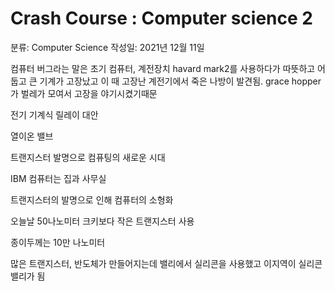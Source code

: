 # Crash Course : Computer science 2

분류: Computer Science
작성일: 2021년 12월 11일

컴퓨터 버그라는 말은 초기 컴퓨터, 계전장치 havard mark2를 사용하다가 따뜻하고 어둡고 큰 기계가 고장났고 이 때 고장난 계전기에서 죽은 나방이 발견됨.  grace hopper가 벌레가 모여서 고장을 야기시켰기때문

전기 기계식 릴레이 대안 

열이온 밸브

트랜지스터 발명으로 컴퓨팅의 새로운 시대

IBM 컴퓨터는 집과 사무실

트랜지스터의 발명으로 인해 컴퓨터의 소형화

오늘날 50나노미터 크키보다 작은 트랜지스터 사용

종이두께는 10만 나노미터 

많은 트랜지스터, 반도체가 만들어지는데 밸리에서 실리콘을 사용했고 이지역이 실리콘 밸리가 됨